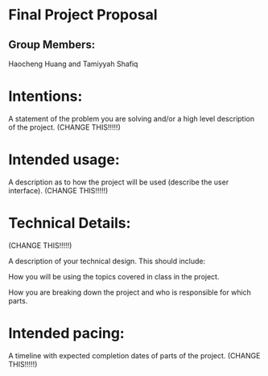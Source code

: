 # Final Project Proposal

## Group Members:

Haocheng Huang and Tamiyyah Shafiq
       
# Intentions:

A statement of the problem you are solving and/or a high level description of the project. (CHANGE THIS!!!!!)
    
# Intended usage:

A description as to how the project will be used (describe the user interface). (CHANGE THIS!!!!!)
  
# Technical Details:

(CHANGE THIS!!!!!)

A description of your technical design. This should include: 
   
How you will be using the topics covered in class in the project.
     
How you are breaking down the project and who is responsible for which parts.
  
    
# Intended pacing:

A timeline with expected completion dates of parts of the project. (CHANGE THIS!!!!!)
